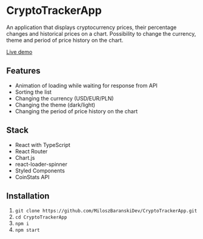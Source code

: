 # CryptoTrackerApp

An application that displays cryptocurrency prices, their percentage changes and historical prices on a chart. Possibility to change the currency, theme and period of price history on the chart.

[Live demo]()

## Features

- Animation of loading while waiting for response from API
- Sorting the list
- Changing the currency (USD/EUR/PLN)
- Changing the theme (dark/light)
- Changing the period of price history on the chart

## Stack

- React with TypeScript
- React Router
- Chart.js
- react-loader-spinner
- Styled Components
- CoinStats API

## Installation

1. `git clone https://github.com/MiloszBaranskiDev/CryptoTrackerApp.git`
2. `cd CryptoTrackerApp`
3. `npm i`
4. `npm start`
